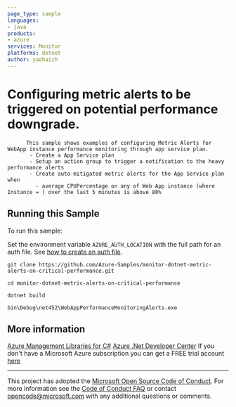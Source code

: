 ```yaml
---
page_type: sample
languages:
- java
products:
- azure
services: Monitor
platforms: dotnet
author: yaohaizh
---
```


# Configuring metric alerts to be triggered on potential performance downgrade. #

          This sample shows examples of configuring Metric Alerts for WebApp instance performance monitoring through app service plan.
           - Create a App Service plan
           - Setup an action group to trigger a notification to the heavy performance alerts
           - Create auto-mitigated metric alerts for the App Service plan when
             - average CPUPercentage on any of Web App instance (where Instance = ) over the last 5 minutes is above 80%


## Running this Sample ##

To run this sample:

Set the environment variable `AZURE_AUTH_LOCATION` with the full path for an auth file. See [how to create an auth file](https://github.com/Azure/azure-libraries-for-net/blob/master/AUTH.md).

    git clone https://github.com/Azure-Samples/monitor-dotnet-metric-alerts-on-critical-performance.git

    cd monitor-dotnet-metric-alerts-on-critical-performance

    dotnet build

    bin\Debug\net452\WebAppPerformanceMonitoringAlerts.exe

## More information ##

[Azure Management Libraries for C#](https://github.com/Azure/azure-sdk-for-net/tree/Fluent)
[Azure .Net Developer Center](https://azure.microsoft.com/en-us/develop/net/)
If you don't have a Microsoft Azure subscription you can get a FREE trial account [here](http://go.microsoft.com/fwlink/?LinkId=330212)

---

This project has adopted the [Microsoft Open Source Code of Conduct](https://opensource.microsoft.com/codeofconduct/). For more information see the [Code of Conduct FAQ](https://opensource.microsoft.com/codeofconduct/faq/) or contact [opencode@microsoft.com](mailto:opencode@microsoft.com) with any additional questions or comments.